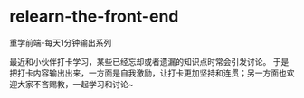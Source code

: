# relearn-the-front-end
重学前端-每天1分钟输出系列

最近和小伙伴打卡学习，某些已经忘却或者遗漏的知识点时常会引发讨论。
于是把打卡内容输出出来，一方面是自我激励，让打卡更加坚持和连贯；另一方面也欢迎大家不吝赐教，一起学习和讨论~
